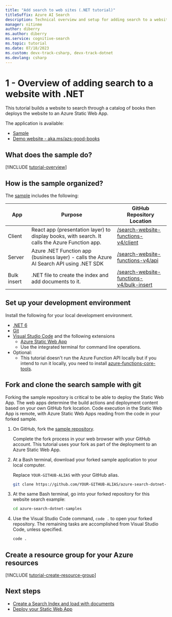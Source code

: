 ```yaml
---
title: "Add search to web sites (.NET tutorial)"
titleSuffix: Azure AI Search
description: Technical overview and setup for adding search to a website and deploying to Azure Static Web App with .NET. 
manager: nitinme
author: diberry
ms.author: diberry
ms.service: cognitive-search
ms.topic: tutorial
ms.date: 07/18/2023
ms.custom: devx-track-csharp, devx-track-dotnet
ms.devlang: csharp
---
```


# 1 - Overview of adding search to a website with .NET

This tutorial builds a website to search through a catalog of books then deploys the website to an Azure Static Web App. 

The application is available:

* [Sample](https://github.com/azure-samples/azure-search-dotnet-samples/tree/main/search-website-functions-v4)
* [Demo website - aka.ms/azs-good-books](https://aka.ms/azs-good-books)

## What does the sample do? 
[!INCLUDE [tutorial-overview](includes/tutorial-add-search-website-what-sample-does.md)]

## How is the sample organized?

The [sample](https://github.com/Azure-Samples/azure-search-dotnet-samples/tree/main/search-website-functions-v4) includes the following:

|App|Purpose|GitHub<br>Repository<br>Location|
|--|--|--|
|Client|React app (presentation layer) to display books, with search. It calls the Azure Function app. |[/search-website-functions-v4/client](https://github.com/Azure-Samples/azure-search-dotnet-samples/tree/main/search-website-functions-v4/client)|
|Server|Azure .NET Function app (business layer) - calls the Azure AI Search API using .NET SDK |[/search-website-functions-v4/api](https://github.com/Azure-Samples/azure-search-dotnet-samples/tree/main/search-website-functions-v4/api)|
|Bulk insert|.NET file to create the index and add documents to it.|[/search-website-functions-v4/bulk-insert](https://github.com/Azure-Samples/azure-search-dotnet-samples/tree/main/search-website-functions-v4/bulk-insert)|

## Set up your development environment

Install the following for your local development environment. 

- [.NET 6](https://dotnet.microsoft.com/download/dotnet/6.0)  
- [Git](https://git-scm.com/downloads)
- [Visual Studio Code](https://code.visualstudio.com/) and the following extensions
    - [Azure Static Web App](https://marketplace.visualstudio.com/items?itemName=ms-azuretools.vscode-azurestaticwebapps) 
    - Use the integrated terminal for command line operations.
- Optional:
    - This tutorial doesn't run the Azure Function API locally but if you intend to run it locally, you need to install [azure-functions-core-tools](../azure-functions/functions-run-local.md?tabs=linux%2ccsharp%2cbash#install-the-azure-functions-core-tools).

## Fork and clone the search sample with git

Forking the sample repository is critical to be able to deploy the Static Web App. The web apps determine the build actions and deployment content based on your own GitHub fork location. Code execution in the Static Web App is remote, with Azure Static Web Apps reading from the code in your forked sample.

1. On GitHub, fork the [sample repository](https://github.com/Azure-Samples/azure-search-dotnet-samples). 

    Complete the fork process in your web browser with your GitHub account. This tutorial uses your fork as part of the deployment to an Azure Static Web App. 

1. At a Bash terminal, download your forked sample application to your local computer. 

    Replace `YOUR-GITHUB-ALIAS` with your GitHub alias. 

    ```bash
    git clone https://github.com/YOUR-GITHUB-ALIAS/azure-search-dotnet-samples
    ```

1. At the same Bash terminal, go into your forked repository for this website search example:

    ```bash
    cd azure-search-dotnet-samples
    ```

1. Use the Visual Studio Code command, `code .` to open your forked repository. The remaining tasks are accomplished from Visual Studio Code, unless specified.

    ```bash
    code .
    ```

## Create a resource group for your Azure resources

[!INCLUDE [tutorial-create-resource-group](includes/tutorial-add-search-website-create-resource-group.md)]

## Next steps

* [Create a Search Index and load with documents](tutorial-csharp-create-load-index.md)
* [Deploy your Static Web App](tutorial-csharp-deploy-static-web-app.md)
